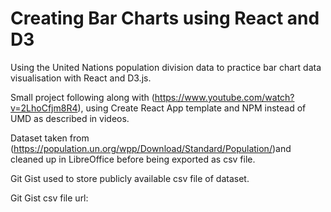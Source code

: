 # Creating Bar Charts using React and D3

Using the United Nations population division data to practice bar chart data visualisation with React and D3.js.

Small project following along with (https://www.youtube.com/watch?v=2LhoCfjm8R4), using Create React App template and NPM instead of UMD as described in videos.

Dataset taken from (https://population.un.org/wpp/Download/Standard/Population/)and cleaned up in LibreOffice before being exported as csv file. 

Git Gist used to store publicly available csv file of dataset.

Git Gist csv file url: 
